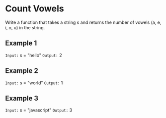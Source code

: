 # Count Vowels
Write a function that takes a string s and returns the number of vowels (a, e, i, o, u) in the string.

## Example 1

`Input:` s = "hello"
`Output:` 2

## Example 2

`Input:` s = "world"
`Output:` 1

## Example 3

`Input:` s = "javascript"
`Output:` 3